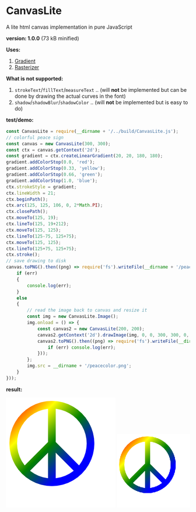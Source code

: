 # CanvasLite

A lite html canvas implementation in pure JavaScript

**version: 1.0.0** (73 kB minified)

**Uses:**

1. [Gradient](https://github.com/foo123/Gradient)
2. [Rasterizer](https://github.com/foo123/Rasterizer)

**What is not supported:**

1. `strokeText`/`fillText`/`measureText` ..  (will **not** be implemented but can be done by drawing the actual curves in the font)
2. `shadow`/`shadowBlur`/`shadowColor` .. (will **not** be implemented but is easy to do)

**test/demo:**

```js
const CanvasLite = require(__dirname + '/../build/CanvasLite.js');
// colorful peace sign
const canvas = new CanvasLite(300, 300);
const ctx = canvas.getContext('2d');
const gradient = ctx.createLinearGradient(20, 20, 180, 180);
gradient.addColorStop(0.0, 'red');
gradient.addColorStop(0.33, 'yellow');
gradient.addColorStop(0.66, 'green');
gradient.addColorStop(1.0, 'blue');
ctx.strokeStyle = gradient;
ctx.lineWidth = 21;
ctx.beginPath();
ctx.arc(125, 125, 106, 0, 2*Math.PI);
ctx.closePath();
ctx.moveTo(125, 19);
ctx.lineTo(125, 19+212);
ctx.moveTo(125, 125);
ctx.lineTo(125-75, 125+75);
ctx.moveTo(125, 125);
ctx.lineTo(125+75, 125+75);
ctx.stroke();
// save drawing to disk
canvas.toPNG().then((png) => require('fs').writeFile(__dirname + '/peacecolor.png', png, (err) => {
    if (err)
    {
        console.log(err);
    }
    else
    {
        // read the image back to canvas and resize it
        const img = new CanvasLite.Image();
        img.onload = () => {
            const canvas2 = new CanvasLite(200, 200);
            canvas2.getContext('2d').drawImage(img, 0, 0, 300, 300, 0, 0, 200, 200);
            canvas2.toPNG().then((png) => require('fs').writeFile(__dirname + '/peacecolor2.png', png, (err) => {
                if (err) console.log(err);
            }));
        };
        img.src = __dirname + '/peacecolor.png';
    }
}));
```

**result:**

![colorful peace sign](./test/peacecolor.png)
![colorful peace sign smaller](./test/peacecolor2.png)
